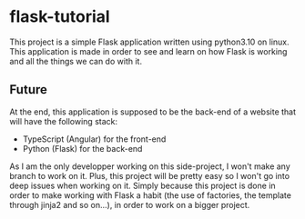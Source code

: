 # flask-tutorial
This project is a simple Flask application written using python3.10 on linux.
This application is made in order to see and learn on how Flask is working and
all the things we can do with it.
## Future
At the end, this application is supposed to be the back-end of a website
that will have the following stack:

* TypeScript (Angular) for the front-end
* Python (Flask) for the back-end

As I am the only developper working on this side-project, I won't make any branch
to work on it. Plus, this project will be pretty easy so I won't go into deep issues
when working on it. Simply because this project is done in order to make working with
Flask a habit (the use of factories, the template through jinja2 and so on...), 
in order to work on a bigger project.
